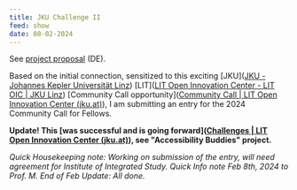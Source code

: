```yaml
---
title: JKU Challenge II
feed: show
date: 08-02-2024
---
```

See [project proposal](https://github.com/heseltime/heseltime.github.io/blob/e10cc293c4ef0854b5a62fb7f8643861ba82155b/assets/pdf/JKU_CommunityCall_Antrag_Final_Rework.pdf) (DE).

Based on the initial connection, sensitized to this exciting [JKU]([JKU - Johannes Kepler Universität Linz](https://www.jku.at/)) [LIT]([LIT Open Innovation Center - LIT OIC | JKU Linz](https://www.jku.at/lit-open-innovation-center/)) [Community Call opportunity]([Community Call | LIT Open Innovation Center (jku.at)](https://www.jku.at/lit-open-innovation-center/open-innovation-in-science/community-call/)), I am submitting an entry for the 2024 Community Call for Fellows.

**Update! This [was successful and is going forward]([Challenges | LIT Open Innovation Center (jku.at)](https://www.jku.at/lit-open-innovation-center/open-innovation-in-science/community-call/challenges/)), see "Accessibility Buddies" project.**

*Quick Housekeeping note: Working on submission of the entry, will need agreement for Institute of Integrated Study. Quick Info note Feb 8th, 2024 to Prof. M. End of Feb Update: All done.*